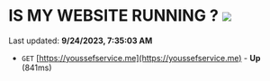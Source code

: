 # IS MY WEBSITE RUNNING ? [![](https://img.shields.io/static/v1?label=Sponsor&message=%E2%9D%A4&logo=GitHub&color=%23fe8e86)](https://github.com/sponsors/<username>)

Last updated: **9/24/2023, 7:35:03 AM**

- `GET` [https://youssefservice.me](https://youssefservice.me) - **Up** (841ms)

